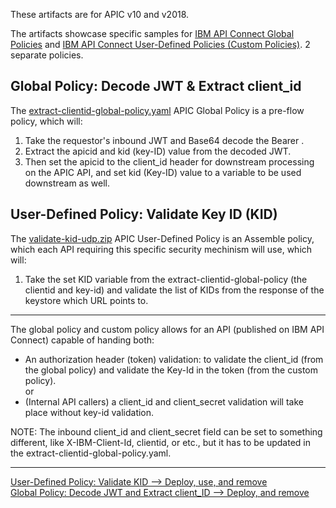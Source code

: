 These artifacts are for APIC v10 and v2018.  

The artifacts showcase specific samples for [IBM API Connect Global Policies](https://www.ibm.com/docs/en/api-connect/10.0.1.x?topic=applications-working-global-policies) and [IBM API Connect User-Defined Policies (Custom Policies)](https://www.ibm.com/docs/en/api-connect/10.0.1.x?topic=authoring-policies). 2 separate policies.  

## Global Policy: Decode JWT & Extract client_id
The [extract-clientid-global-policy.yaml](https://github.com/ibmArtifacts/GlobalPolicy_and_UDP/blob/main/extract-clientid-global-policy.yaml) APIC Global Policy is a pre-flow policy, which will:
1. Take the requestor's inbound JWT and Base64 decode the Bearer <jwt>.
2. Extract the apicid and kid (key-ID) value from the decoded JWT.
3. Then set the apicid to the client_id header for downstream processing on the APIC API, and set kid (Key-ID) value to a variable to be used downstream as well.  

## User-Defined Policy: Validate Key ID (KID) 
The [validate-kid-udp.zip](https://github.com/ibmArtifacts/GlobalPolicy_and_UDP/blob/main/validate-kid-udp.zip) APIC User-Defined Policy is an Assemble policy, which each API requiring this specific security mechinism will use, which will:
1. Take the set KID variable from the extract-clientid-global-policy (the clientid and key-id) and validate the list of KIDs from the response of the keystore which URL points to.
  
----
The global policy and custom policy allows for an API (published on IBM API Connect) capable of handing both:  
-	An authorization header (token) validation: to validate the client_id (from the global policy) and validate the Key-Id in the token (from the custom policy).  
or  
-	(Internal API callers) a client_id and client_secret validation will take place without key-id validation.  
  
NOTE: The inbound client_id and client_secret field can be set to something different, like X-IBM-Client-Id, clientid, or etc., but it has to be updated in the extract-clientid-global-policy.yaml.  
  
----
  
[User-Defined Policy: Validate KID --> Deploy, use, and remove](https://github.com/ibmArtifacts/GlobalPolicy_and_UDP/blob/main/User-Defined%20Policy:%20Validate.md)  
[Global Policy: Decode JWT and Extract client_ID --> Deploy, and remove](https://github.com/ibmArtifacts/GlobalPolicy_and_UDP/blob/main/Global%20Policy:%20Decode%20JWT%20and%20Extract%20client_id.md)  
  
  

